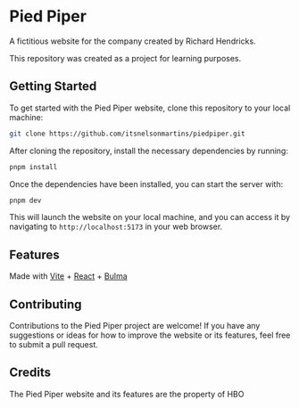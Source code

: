 # Pied Piper

A fictitious website for the company created by Richard Hendricks.

This repository was created as a project for learning purposes.

## Getting Started

To get started with the Pied Piper website, clone this repository to your local machine:

```bash
git clone https://github.com/itsnelsonmartins/piedpiper.git
```

After cloning the repository, install the necessary dependencies by running:

```bash
pnpm install
```

Once the dependencies have been installed, you can start the server with:

```bash
pnpm dev
```

This will launch the website on your local machine, and you can access it by navigating to `http://localhost:5173` in your web browser.

## Features

Made with [Vite](https://vitejs.dev/) + [React](https://react.dev/) + [Bulma](https://bulma.io/)

## Contributing

Contributions to the Pied Piper project are welcome! If you have any suggestions or ideas for how to improve the website or its features, feel free to submit a pull request.

## Credits

The Pied Piper website and its features are the property of HBO
